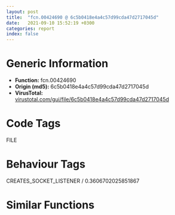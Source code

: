 ```yaml
---
layout: post
title:  "fcn.00424690 @ 6c5b0418e4a4c57d99cda47d2717045d"
date:   2021-09-10 15:52:19 +0300
categories: report
index: false
---
```


# Generic Information
- **Function:** fcn.00424690
- **Origin (md5):** 6c5b0418e4a4c57d99cda47d2717045d
- **VirusTotal:** [virustotal.com/gui/file/6c5b0418e4a4c57d99cda47d2717045d][virustotal_ref]

# Code Tags
<span class="tag" id="FILE">FILE</span>


# Behaviour Tags
<span class="bhv-tag" id="CREATES_SOCKET_LISTENER">CREATES_SOCKET_LISTENER / 0.3606702025851867</span>

# Similar Functions
<script type="text/javascript" src="https://www.gstatic.com/charts/loader.js"></script>
<script type="text/javascript">

    google.charts.load('current', {'packages':['corechart']});
    google.charts.setOnLoadCallback(drawChart);

    function drawChart() {
    var data = new google.visualization.DataTable();
        data.addColumn('number', 'X');
        data.addColumn('number', 'Y');
        data.addColumn({type: 'string', role: 'tooltip', 'p': {'html': true}});
        data.addColumn({'type': 'string', 'role': 'style'});
        
        data.addRows([
    [0, 0, '<b><a href="/report/fcn.00424690@6c5b0418e4a4c57d99cda47d2717045d">fcn.00424690</a><br>@6c5b0418e4a4c57d99cda47d2717045d</b><br>', 'point { fill-color: #e0440e; }'],

        ]);

    var options = {
        title: 'Similarity Plot',
        legend: 'none',
        colors: ['#dedbd9', '#e6693e', '#ec8f6e', '#f3b49f', '#f6c7b6'],
        tooltip: {isHtml: true, trigger: 'both'},
        explorer: {
        actions: ["dragToZoom", "rightClickToReset"],
        },
        chartArea: {
        width: '80%',
        height: '80%'
        },
        width: '100%',
        height: '100%'
    };

    var chart = new google.visualization.ScatterChart(document.getElementById('chart_div'));

    chart.draw(data, options);
    }
    
</script>


<div id="chart_div" style="width: 100%px; height: 100%;"></div>

# Disassembled Code
{% highlight nasm %}

push 0xffffffffffffffff
push 0x42cf4d
mov eax, dword
push eax
mov eax, 0x1610
call fcn.004090e0
mov eax, dword[0x43720c]
xor eax, esp
mov dword[esp+0x160c], eax
push ebx
push ebp
push esi
push edi
mov eax, dword[0x43720c]
xor eax, esp
push eax
lea eax, [esp+0x1624]
mov dword
mov ebx, dword[esp+0x1634]
mov edi, dword[esp+0x1638]
xor ebp, ebp
push ebp
push ebp
push ebp
push ebp
push 0x104
lea eax, [esp+0x120]
mov esi, ecx
push eax
lea ecx, [esp+0x94]
push ecx
push ebx
mov dword[esp+0x38], ebx
call fcn.00425d30
add esp, 0x20
test eax, eax
jne 0x424c67
push ebx
call fcn.00426b00
add esp, 4
test eax, eax
jne 0x424c67
push ebx
lea edx, [esp+0x20]
push fcn.00426380
push edx
call fcn.004243b0
add esp, 0xc
push edi
lea ecx, [esp+0xd8]
mov dword[esp+0x1630], ebp
call fcn.004015ee
mov edi, 7
mov dword[esp+0x108], edi
mov dword[esp+0x104], ebp
mov word[esp+0xf4], bp
test dword[esp+0x84], 0x800
mov byte[esp+0x162c], 2
lea ecx, [esp+0x58]
je 0x4247f9
lea eax, [esp+0x10c]
push eax
call fcn.00402512
push 0xfde9
lea ecx, [esp+0x5c]
push ecx
lea edx, [esp+0x38]
push edx
mov ecx, esi
mov byte[esp+0x1638], 3
call fcn.004243e0
push 0xffffffffffffffff
push ebp
push eax
lea ecx, [esp+0xfc]
mov byte[esp+0x1638], 4
call fcn.00401382
cmp dword[esp+0x48], 8
jb 0x4247d2
mov eax, dword[esp+0x34]
push eax
call fcn.00407e44
add esp, 4
cmp dword[esp+0x70], 0x10
mov dword[esp+0x48], edi
mov dword[esp+0x44], ebp
mov word[esp+0x34], bp
mov byte[esp+0x162c], 2
jb 0x424875
mov ecx, dword[esp+0x5c]
push ecx
jmp 0x42486d
lea edx, [esp+0x10c]
push edx
call fcn.00402512
push ebp
lea eax, [esp+0x5c]
push eax
lea ecx, [esp+0x38]
push ecx
mov ecx, esi
mov byte[esp+0x1638], 5
call fcn.004243e0
push 0xffffffffffffffff
push ebp
push eax
lea ecx, [esp+0xfc]
mov byte[esp+0x1638], 6
call fcn.00401382
cmp dword[esp+0x48], 8
jb 0x42484c
mov edx, dword[esp+0x34]
push edx
call fcn.00407e44
add esp, 4
cmp dword[esp+0x70], 0x10
mov dword[esp+0x48], edi
mov dword[esp+0x44], ebp
mov word[esp+0x34], bp
mov byte[esp+0x162c], 2
jb 0x424875
mov eax, dword[esp+0x5c]
push eax
call fcn.00407e44
add esp, 4
mov esi, dword[esp+0x104]
push 0x40e
lea ecx, [esp+0x216]
push ebp
push ecx
mov ebx, esi
mov word[esp+0x21c], bp
call fcn.00408570
mov eax, dword[esp+0x100]
add esp, 0xc
cmp dword[esp+0x108], 8
jae 0x4248b4
lea eax, [esp+0xf4]
lea edx, [esi+esi]
push edx
push eax
lea eax, [esp+0x218]
push 0x410
push eax
call fcn.00407c1b
add esp, 0x10
xor edi, edi
cmp ebx, ebp
lea esi, [esp+0x210]
jl 0x42498d
nop
movzx eax, word[esp+edi*2+0x210]
cmp ax, bp
je 0x42496a
cmp ax, 0x5c
je 0x4248f9
cmp ax, 0x2f
jne 0x42495d
mov eax, esi
mov word[esp+edi*2+0x210], bp
lea edx, [eax+2]
mov cx, word[eax]
add eax, 2
cmp cx, bp
jne 0x424906
sub eax, edx
sar eax, 1
push eax
push esi
lea ecx, [esp+0xdc]
call fcn.0040154f
push 1
push 0x42d580
lea ecx, [esp+0xdc]
call fcn.0040154f
cmp dword[esp+0xec], 8
mov eax, dword[esp+0xd8]
jae 0x42494e
lea eax, [esp+0xd8]
push ebp
push eax
call dword[sym.imp.KERNEL32.dll_CreateDirectoryW]
lea esi, [esp+edi*2+0x212]
add edi, 1
cmp edi, ebx
jle 0x4248e0
jmp 0x42498d
mov eax, esi
lea edx, [eax+2]
nop
mov cx, word[eax]
add eax, 2
cmp cx, bp
jne 0x424970
sub eax, edx
sar eax, 1
push eax
push esi
lea ecx, [esp+0xdc]
call fcn.0040154f
cmp word[esi], bp
jne 0x424a15
mov edi, 8
cmp dword[esp+0x108], edi
jb 0x4249b4
mov ecx, dword[esp+0xf4]
push ecx
call fcn.00407e44
add esp, 4
cmp dword[esp+0xec], edi
mov esi, 7
mov dword[esp+0x108], esi
mov dword[esp+0x104], ebp
mov word[esp+0xf4], bp
jb 0x4249e8
mov edx, dword[esp+0xd8]
push edx
call fcn.00407e44
add esp, 4
lea eax, [esp+0x1c]
push eax
mov dword[esp+0xf0], esi
mov dword[esp+0xec], ebp
mov word[esp+0xdc], bp
call fcn.00424320
add esp, 4
mov eax, 1
jmp 0x424c69
mov eax, dword[esp+0xd8]
mov ebx, 8
cmp dword[esp+0xec], ebx
jae 0x424a31
lea eax, [esp+0xd8]
push ebp
push ebp
push 2
push ebp
push ebp
push 0x40000000
push eax
call dword[sym.imp.KERNEL32.dll_CreateFileW]
mov edi, eax
cmp edi, 0xffffffff
jne 0x424a6f
cmp dword[esp+0x108], ebx
jb 0x424a63
mov ecx, dword[esp+0xf4]
push ecx
call fcn.00407e44
add esp, 4
cmp dword[esp+0xec], ebx
jmp 0x424c17
mov ecx, dword[sym.imp.KERNEL32.dll_CloseHandle]
push edi
push ecx
lea edx, [esp+0x54]
push edx
call fcn.004243b0
mov ecx, dword[esp+0x24]
push 0x1000
lea eax, [esp+0x630]
push eax
push ecx
call fcn.004260e0
mov esi, eax
add esp, 0x18
cmp esi, ebp
jl 0x424af1
mov ebx, dword[sym.imp.KERNEL32.dll_WriteFile]
je 0x424b20
push ebp
lea edx, [esp+0x18]
push edx
push esi
lea eax, [esp+0x62c]
push eax
push edi
mov dword[esp+0x28], ebp
call ebx
test eax, eax
je 0x424be5
cmp dword[esp+0x14], esi
jne 0x424be5
mov edx, dword[esp+0x18]
push 0x1000
lea ecx, [esp+0x624]
push ecx
push edx
call fcn.004260e0
mov esi, eax
add esp, 0xc
cmp esi, ebp
jge 0x424aa7
lea eax, [esp+0x4c]
push eax
call fcn.004242c0
add esp, 4
lea ecx, [esp+0xf0]
call fcn.004020cb
lea ecx, [esp+0xd4]
call fcn.004020cb
lea ecx, [esp+0x1c]
push ecx
jmp 0x424c5f
mov eax, dword[esp+0x8c]
lea edx, [esp+0x74]
push edx
push eax
shr eax, 0x10
push eax
call dword[sym.imp.KERNEL32.dll_DosDateTimeToFileTime]
lea eax, [esp+0x28]
push eax
lea ecx, [esp+0x78]
push ecx
call dword[sym.imp.KERNEL32.dll_LocalFileTimeToFileTime]
lea edx, [esp+0x28]
push edx
mov eax, edx
push eax
mov ecx, edx
push ecx
push edi
call dword[sym.imp.KERNEL32.dll_SetFileTime]
lea edx, [esp+0x4c]
push edx
call fcn.004242c0
mov esi, 8
add esp, 4
cmp dword[esp+0x108], esi
jb 0x424b84
mov eax, dword[esp+0xf4]
push eax
call fcn.00407e44
add esp, 4
cmp dword[esp+0xec], esi
mov edi, 7
mov dword[esp+0x108], edi
mov dword[esp+0x104], ebp
mov word[esp+0xf4], bp
jb 0x424bb8
mov ecx, dword[esp+0xd8]
push ecx
call fcn.00407e44
add esp, 4
lea edx, [esp+0x1c]
push edx
mov dword[esp+0xf0], edi
mov dword[esp+0xec], ebp
mov word[esp+0xdc], bp
call fcn.00424320
add esp, 4
mov eax, 1
jmp 0x424c69
lea eax, [esp+0x4c]
push eax
call fcn.004242c0
mov edi, 8
add esp, 4
cmp dword[esp+0x108], edi
jb 0x424c10
mov ecx, dword[esp+0xf4]
push ecx
call fcn.00407e44
add esp, 4
cmp dword[esp+0xec], edi
mov esi, 7
mov word[esp+0xf4], bp
mov dword[esp+0x104], ebp
mov dword[esp+0x108], esi
jb 0x424c44
mov edx, dword[esp+0xd8]
push edx
call fcn.00407e44
add esp, 4
lea eax, [esp+0x1c]
push eax
mov dword[esp+0xf0], esi
mov dword[esp+0xec], ebp
mov word[esp+0xdc], bp
call fcn.00424320
add esp, 4
xor eax, eax
mov ecx, dword[esp+0x1624]
mov dword
pop ecx
pop edi
pop esi
pop ebp
pop ebx
mov ecx, dword[esp+0x160c]
xor ecx, esp
call fcn.004082f3
add esp, 0x161c
ret 8

{% endhighlight %}

[virustotal_ref]: https://www.virustotal.com/gui/file/6c5b0418e4a4c57d99cda47d2717045d